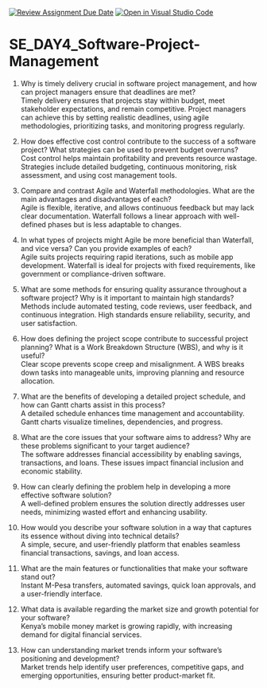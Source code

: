 [![Review Assignment Due Date](https://classroom.github.com/assets/deadline-readme-button-22041afd0340ce965d47ae6ef1cefeee28c7c493a6346c4f15d667ab976d596c.svg)](https://classroom.github.com/a/9pw6JKcu)
[![Open in Visual Studio Code](https://classroom.github.com/assets/open-in-vscode-2e0aaae1b6195c2367325f4f02e2d04e9abb55f0b24a779b69b11b9e10269abc.svg)](https://classroom.github.com/online_ide?assignment_repo_id=18538678&assignment_repo_type=AssignmentRepo)
# SE_DAY4_Software-Project-Management
1. Why is timely delivery crucial in software project management, and how can project managers ensure that deadlines are met?  
Timely delivery ensures that projects stay within budget, meet stakeholder expectations, and remain competitive. Project managers can achieve this by setting realistic deadlines, using agile methodologies, prioritizing tasks, and monitoring progress regularly.  

2. How does effective cost control contribute to the success of a software project? What strategies can be used to prevent budget overruns?  
Cost control helps maintain profitability and prevents resource wastage. Strategies include detailed budgeting, continuous monitoring, risk assessment, and using cost management tools.  

3. Compare and contrast Agile and Waterfall methodologies. What are the main advantages and disadvantages of each?  
Agile is flexible, iterative, and allows continuous feedback but may lack clear documentation. Waterfall follows a linear approach with well-defined phases but is less adaptable to changes.  

4. In what types of projects might Agile be more beneficial than Waterfall, and vice versa? Can you provide examples of each?  
Agile suits projects requiring rapid iterations, such as mobile app development. Waterfall is ideal for projects with fixed requirements, like government or compliance-driven software.  

5. What are some methods for ensuring quality assurance throughout a software project? Why is it important to maintain high standards?  
Methods include automated testing, code reviews, user feedback, and continuous integration. High standards ensure reliability, security, and user satisfaction.  

6. How does defining the project scope contribute to successful project planning? What is a Work Breakdown Structure (WBS), and why is it useful?  
Clear scope prevents scope creep and misalignment. A WBS breaks down tasks into manageable units, improving planning and resource allocation.  

7. What are the benefits of developing a detailed project schedule, and how can Gantt charts assist in this process?  
A detailed schedule enhances time management and accountability. Gantt charts visualize timelines, dependencies, and progress.  

8. What are the core issues that your software aims to address? Why are these problems significant to your target audience?  
The software addresses financial accessibility by enabling savings, transactions, and loans. These issues impact financial inclusion and economic stability.  

9. How can clearly defining the problem help in developing a more effective software solution?  
A well-defined problem ensures the solution directly addresses user needs, minimizing wasted effort and enhancing usability.  

10. How would you describe your software solution in a way that captures its essence without diving into technical details?  
A simple, secure, and user-friendly platform that enables seamless financial transactions, savings, and loan access.  

11. What are the main features or functionalities that make your software stand out?  
Instant M-Pesa transfers, automated savings, quick loan approvals, and a user-friendly interface.  

12. What data is available regarding the market size and growth potential for your software?  
Kenya’s mobile money market is growing rapidly, with increasing demand for digital financial services.  

13. How can understanding market trends inform your software’s positioning and development?  
Market trends help identify user preferences, competitive gaps, and emerging opportunities, ensuring better product-market fit.
